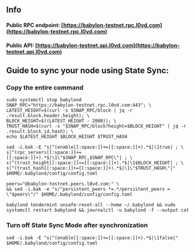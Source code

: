 ## Info
#### Public RPC endpoint: [https://babylon-testnet.rpc.l0vd.com](https://babylon-testnet.rpc.l0vd.com)
#### Public API: [https://babylon-testnet.api.l0vd.com](https://babylon-testnet.api.l0vd.com)

## Guide to sync your node using State Sync:

### Copy the entire command
```
sudo systemctl stop babylond
SNAP_RPC="https://babylon-testnet.rpc.l0vd.com:443"; \
LATEST_HEIGHT=$(curl -s $SNAP_RPC/block | jq -r .result.block.header.height); \
BLOCK_HEIGHT=$((LATEST_HEIGHT - 2000)); \
TRUST_HASH=$(curl -s "$SNAP_RPC/block?height=$BLOCK_HEIGHT" | jq -r .result.block_id.hash); \
echo $LATEST_HEIGHT $BLOCK_HEIGHT $TRUST_HASH

sed -i.bak -E "s|^(enable[[:space:]]+=[[:space:]]+).*$|\1true| ; \
s|^(rpc_servers[[:space:]]+=[[:space:]]+).*$|\1\"$SNAP_RPC,$SNAP_RPC\"| ; \
s|^(trust_height[[:space:]]+=[[:space:]]+).*$|\1$BLOCK_HEIGHT| ; \
s|^(trust_hash[[:space:]]+=[[:space:]]+).*$|\1\"$TRUST_HASH\"|" $HOME/.babylond/config/config.toml

peers="@babylon-testnet.peers.l0vd.com:" \
&& sed -i.bak -e "s/^persistent_peers *=.*/persistent_peers = \"$peers\"/" $HOME/.babylond/config/config.toml 

babylond tendermint unsafe-reset-all --home ~/.babylond && sudo systemctl restart babylond && journalctl -u babylond -f --output cat
```

### Turn off State Sync Mode after synchronization
```
sed -i.bak -E "s|^(enable[[:space:]]+=[[:space:]]+).*$|\1false|" $HOME/.babylond/config/config.toml
```
